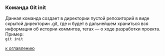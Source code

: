 ### Команда Git init 
Данная команда создает в директории пустой репозиторий в виде  скрытой директории .git, где и будет в дальнейшем храниться вся информация об истории коммитов, тегах — о ходе разработки проекта. 
Пример:  
`git init`  

[к оглавлению](./readme.md)